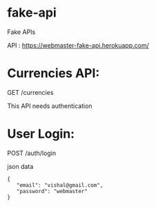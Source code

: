 # fake-api
Fake APIs

API : https://webmaster-fake-api.herokuapp.com/

# Currencies API: 

GET /currencies

This API needs authentication

# User Login:

POST /auth/login

json data
```
{
   "email": "vishal@gmail.com",
   "password": "webmaster"
}


